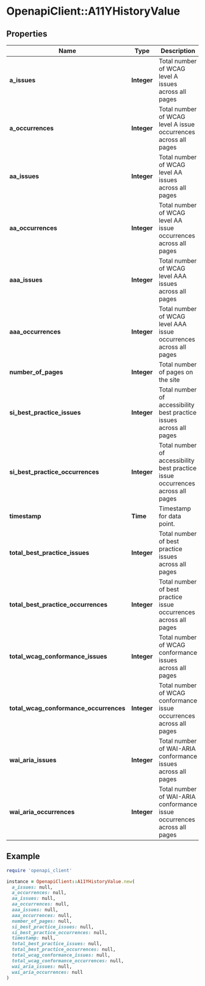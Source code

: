 # OpenapiClient::A11YHistoryValue

## Properties

| Name | Type | Description | Notes |
| ---- | ---- | ----------- | ----- |
| **a_issues** | **Integer** | Total number of WCAG level A issues across all pages |  |
| **a_occurrences** | **Integer** | Total number of WCAG level A issue occurrences across all pages |  |
| **aa_issues** | **Integer** | Total number of WCAG level AA issues across all pages  |  |
| **aa_occurrences** | **Integer** | Total number of WCAG level AA issue occurrences across all pages  |  |
| **aaa_issues** | **Integer** | Total number of WCAG level AAA issues across all pages |  |
| **aaa_occurrences** | **Integer** | Total number of WCAG level AAA issue occurrences across all pages |  |
| **number_of_pages** | **Integer** | Total number of pages on the site |  |
| **si_best_practice_issues** | **Integer** | Total number of accessibility best practice issues across all pages |  |
| **si_best_practice_occurrences** | **Integer** | Total number of accessibility best practice issue occurrences across all pages |  |
| **timestamp** | **Time** | Timestamp for data point. |  |
| **total_best_practice_issues** | **Integer** | Total number of best practice issues across all pages |  |
| **total_best_practice_occurrences** | **Integer** | Total number of best practice issue occurrences across all pages |  |
| **total_wcag_conformance_issues** | **Integer** | Total number of WCAG conformance issues across all pages |  |
| **total_wcag_conformance_occurrences** | **Integer** | Total number of WCAG conformance issue occurrences across all pages |  |
| **wai_aria_issues** | **Integer** | Total number of WAI-ARIA conformance issues across all pages |  |
| **wai_aria_occurrences** | **Integer** | Total number of WAI-ARIA conformance issue occurrences across all pages |  |

## Example

```ruby
require 'openapi_client'

instance = OpenapiClient::A11YHistoryValue.new(
  a_issues: null,
  a_occurrences: null,
  aa_issues: null,
  aa_occurrences: null,
  aaa_issues: null,
  aaa_occurrences: null,
  number_of_pages: null,
  si_best_practice_issues: null,
  si_best_practice_occurrences: null,
  timestamp: null,
  total_best_practice_issues: null,
  total_best_practice_occurrences: null,
  total_wcag_conformance_issues: null,
  total_wcag_conformance_occurrences: null,
  wai_aria_issues: null,
  wai_aria_occurrences: null
)
```

